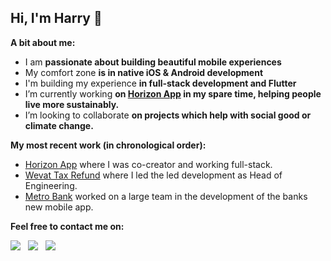 ## Hi, I'm Harry 👋  
**A bit about me:**  
- I am **passionate about building beautiful mobile experiences**  
- My comfort zone **is in native iOS & Android development**  
- I'm building my experience **in full-stack development and Flutter**  
- I’m currently working **on [Horizon App](https://www.horizonapp.uk/) in my spare time, helping people live more sustainably.**   
- I’m looking to collaborate **on projects which help with social good or climate change.**     

**My most recent work (in chronological order):**   
- [Horizon App](https://apps.apple.com/gb/app/horizon-the-zero-waste-app/id1523077366?platform=iphone) where I was co-creator and working full-stack.
- [Wevat Tax Refund](https://apps.apple.com/gb/app/wevat-tax-refund/id1147269914?platform=iphone) where I led the led development as Head of Engineering.
- [Metro Bank](https://apps.apple.com/gb/app/metro-bank/id1175525592) worked on a large team in the development of the banks new mobile app.


**Feel free to contact me on:**    

<a href="https://www.linkedin.com/in/harrybloom/"><img src="https://img.shields.io/badge/-Harry%20Bloom-0077B5?style=flat&logo=Linkedin&logoColor=white"/></a> &nbsp;
<a href="https://medium.com/@harrybloom18"><img src="https://img.shields.io/badge/Medium-HB-white?style=flat&logo=Medium&logoColor=white"/></a> &nbsp;
<a href="https://stackoverflow.com/users/1532838/harry-bloom"><img src="https://img.shields.io/badge/Stack Overflow-harryblam-orange?style=flat&logo=stackoverflow&logoColor=orange"/></a> &nbsp;


